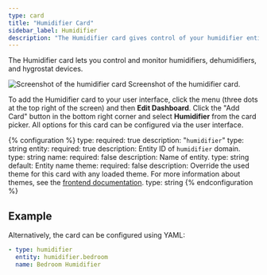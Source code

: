 ```yaml
---
type: card
title: "Humidifier Card"
sidebar_label: Humidifier
description: "The Humidifier card gives control of your humidifier entity, allowing you to change the target humidity and mode of the entity."
---
```


The Humidifier card lets you control and monitor humidifiers, dehumidifiers, and hygrostat devices.

<p class='img'>
  <img src='/images/lovelace/lovelace_humidifier_card.png' alt='Screenshot of the humidifier card'>
  Screenshot of the humidifier card.
</p>

To add the Humidifier card to your user interface, click the menu (three dots at the top right of the screen) and then **Edit Dashboard**. Click the "Add Card" button in the bottom right corner and select **Humidifier** from the card picker. All options for this card can be configured via the user interface.

{% configuration %}
type:
  required: true
  description: "`humidifier`"
  type: string
entity:
  required: true
  description: Entity ID of `humidifier` domain.
  type: string
name:
  required: false
  description: Name of entity.
  type: string
  default: Entity name
theme:
  required: false
  description: Override the used theme for this card with any loaded theme. For more information about themes, see the [frontend documentation](/integrations/frontend/).
  type: string
{% endconfiguration %}

## Example

Alternatively, the card can be configured using YAML:

```yaml
- type: humidifier
  entity: humidifier.bedroom
  name: Bedroom Humidifier
```
